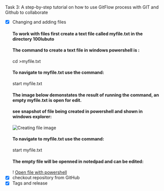 
Task 3: A step-by-step tutorial on how to use GitFlow process with GIT and Github to collaborate
 - [x] Changing and adding files
	#### To work with files first create a text file called myfile.txt in the directory 100lubuto 
	#### The command to create a text file in windows powershell is :
	cd >myfile.txt
	#### To navigate to myfile.txt use the command:
	start myfile.txt
	#### The image below demonstates the result of running the command, an empty myfile.txt is open for edit.
	#### see snapshot of file being created in powershell and shown in windows explorer:
    ![Creating file image](/images/files.png)
	#### To navigate to myfile.txt use the command:
	start myfile.txt
	#### The empty file will be openned in notedpad and can be edited:
	! [ Open file with powershell ](/images/open_file.png)
 - [x] checkout repository from GitHub
 - [x] Tags and release

